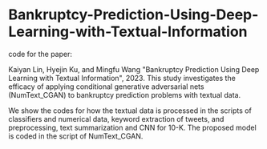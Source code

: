 # Bankruptcy-Prediction-Using-Deep-Learning-with-Textual-Information
code for the paper:

Kaiyan Lin, Hyejin Ku, and Mingfu Wang "Bankruptcy Prediction Using Deep Learning with Textual Information", 2023. This study investigates the efficacy of applying conditional generative adversarial nets (NumText_CGAN) to bankruptcy prediction problems with textual data.

We show the codes for how the textual data is processed in the scripts of classifiers and numerical data, keyword extraction of tweets, and preprocessing, text summarization and CNN for 10-K. The proposed model is coded in the script of NumText_CGAN.



